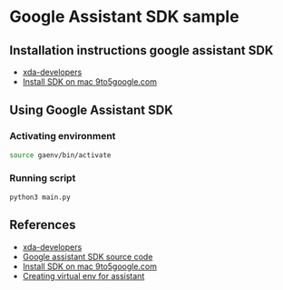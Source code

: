 # Google Assistant SDK sample


## Installation instructions google assistant SDK

- [xda-developers](https://www.xda-developers.com/how-to-get-google-assistant-on-your-windows-mac-or-linux-machine/)
- [Install SDK on mac 9to5google.com](https://9to5google.com/2017/05/09/how-to-install-google-assistant-mac-pc-computer/)

## Using Google Assistant SDK

### Activating environment

```bash
source gaenv/bin/activate
```

### Running script

```
python3 main.py
```

## References

- [xda-developers](https://www.xda-developers.com/how-to-get-google-assistant-on-your-windows-mac-or-linux-machine/)
- [Google assistant SDK source code](https://github.com/googlesamples/assistant-sdk-python)
- [Install SDK on mac 9to5google.com](https://9to5google.com/2017/05/09/how-to-install-google-assistant-mac-pc-computer/)
- [Creating virtual env for assistant](http://stackoverflow.com/questions/43663963/how-to-install-google-assistant-sdk-on-macosx)
